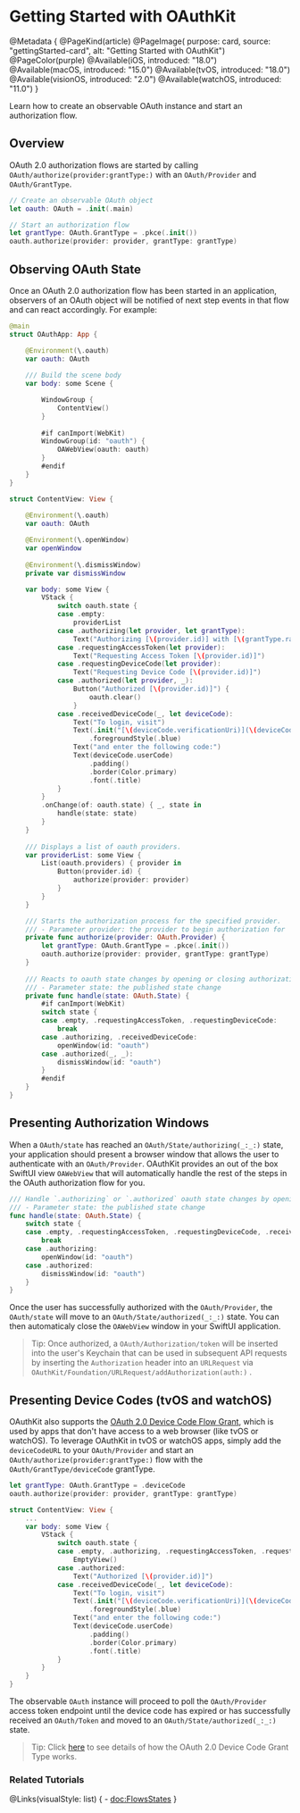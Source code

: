 # Getting Started with OAuthKit
@Metadata {
    @PageKind(article)
    @PageImage(
        purpose: card, 
        source: "gettingStarted-card", 
        alt: "Getting Started with OAuthKit")
    @PageColor(purple)
    @Available(iOS, introduced: "18.0")
    @Available(macOS, introduced: "15.0")
    @Available(tvOS, introduced: "18.0")
    @Available(visionOS, introduced: "2.0")
    @Available(watchOS, introduced: "11.0")
}

Learn how to create an observable OAuth instance and start an authorization flow.


## Overview

OAuth 2.0 authorization flows are started by calling ``OAuth/authorize(provider:grantType:)`` with an ``OAuth/Provider`` and ``OAuth/GrantType``.

```swift
// Create an observable OAuth object
let oauth: OAuth = .init(.main)

// Start an authorization flow
let grantType: OAuth.GrantType = .pkce(.init())
oauth.authorize(provider: provider, grantType: grantType)
```

## Observing OAuth State

Once an OAuth 2.0 authorization flow has been started in an application, observers of an OAuth object will be notified of next step events in that flow and can react accordingly. For example:

```swift
@main
struct OAuthApp: App {

    @Environment(\.oauth)
    var oauth: OAuth
    
    /// Build the scene body
    var body: some Scene {

        WindowGroup {
            ContentView()
        }
        
        #if canImport(WebKit)
        WindowGroup(id: "oauth") {
            OAWebView(oauth: oauth)
        }
        #endif
    }
} 

struct ContentView: View {
    
    @Environment(\.oauth)
    var oauth: OAuth

    @Environment(\.openWindow)
    var openWindow
    
    @Environment(\.dismissWindow)
    private var dismissWindow

    var body: some View {
        VStack {
            switch oauth.state {
            case .empty:
                providerList
            case .authorizing(let provider, let grantType):
                Text("Authorizing [\(provider.id)] with [\(grantType.rawValue)]")
            case .requestingAccessToken(let provider):
                Text("Requesting Access Token [\(provider.id)]")
            case .requestingDeviceCode(let provider):
                Text("Requesting Device Code [\(provider.id)]")
            case .authorized(let provider, _):
                Button("Authorized [\(provider.id)]") {
                    oauth.clear()
                }
            case .receivedDeviceCode(_, let deviceCode):
                Text("To login, visit")
                Text(.init("[\(deviceCode.verificationUri)](\(deviceCode.verificationUri))"))
                    .foregroundStyle(.blue)
                Text("and enter the following code:")
                Text(deviceCode.userCode)
                    .padding()
                    .border(Color.primary)
                    .font(.title)
            }
        }
        .onChange(of: oauth.state) { _, state in
            handle(state: state)
        }
    }
    
    /// Displays a list of oauth providers.
    var providerList: some View {
        List(oauth.providers) { provider in
            Button(provider.id) {
                authorize(provider: provider)
            }
        }
    }

    /// Starts the authorization process for the specified provider.
    /// - Parameter provider: the provider to begin authorization for
    private func authorize(provider: OAuth.Provider) {
        let grantType: OAuth.GrantType = .pkce(.init())
        oauth.authorize(provider: provider, grantType: grantType)
    }
    
    /// Reacts to oauth state changes by opening or closing authorization windows.
    /// - Parameter state: the published state change
    private func handle(state: OAuth.State) {
        #if canImport(WebKit)
        switch state {
        case .empty, .requestingAccessToken, .requestingDeviceCode:
            break
        case .authorizing, .receivedDeviceCode:
            openWindow(id: "oauth")
        case .authorized(_, _):
            dismissWindow(id: "oauth")
        }
        #endif
    }
}
```

## Presenting Authorization Windows
When a ``OAuth/state`` has reached an ``OAuth/State/authorizing(_:_:)`` state, your application should present
a browser window that allows the user to authenticate with an ``OAuth/Provider``. 
OAuthKit provides an out of the box SwiftUI view ``OAWebView`` that will automatically handle the rest of the steps in the OAuth authorization flow for you.

```swift
/// Handle `.authorizing` or `.authorized` oauth state changes by opening or closing authorization windows.
/// - Parameter state: the published state change
func handle(state: OAuth.State) {
    switch state {
    case .empty, .requestingAccessToken, .requestingDeviceCode, .receivedDeviceCode:
        break
    case .authorizing:
        openWindow(id: "oauth")
    case .authorized:
        dismissWindow(id: "oauth")
    }
}
```
Once the user has successfully authorized with the ``OAuth/Provider``, the ``OAuth/state`` will move to an ``OAuth/State/authorized(_:_:)`` state. You can then automaticaly close the ``OAWebView`` window in your SwiftUI application.

> Tip: Once authorized, a ``OAuth/Authorization/token`` will be inserted into the user's Keychain that can be used in subsequent API requests by inserting the `Authorization` header into an `URLRequest` via ``OAuthKit/Foundation/URLRequest/addAuthorization(auth:)`` .

## Presenting Device Codes (tvOS and watchOS)
OAuthKit also supports the [OAuth 2.0 Device Code Flow Grant](https://alexbilbie.github.io/2016/04/oauth-2-device-flow-grant/), which is used by apps that don't have access to a web browser (like tvOS or watchOS). To leverage OAuthKit in tvOS or watchOS apps, simply add the `deviceCodeURL` to your ``OAuth/Provider`` and start an ``OAuth/authorize(provider:grantType:)`` flow with the ``OAuth/GrantType/deviceCode`` grantType.

```swift
let grantType: OAuth.GrantType = .deviceCode
oauth.authorize(provider: provider, grantType: grantType)

struct ContentView: View {
    ...
    var body: some View {
        VStack {
            switch oauth.state {
            case .empty, .authorizing, .requestingAccessToken, .requestingDeviceCode:
                EmptyView()
            case .authorized:
                Text("Authorized [\(provider.id)]")
            case .receivedDeviceCode(_, let deviceCode):
                Text("To login, visit")
                Text(.init("[\(deviceCode.verificationUri)](\(deviceCode.verificationUri))"))
                    .foregroundStyle(.blue)
                Text("and enter the following code:")
                Text(deviceCode.userCode)
                    .padding()
                    .border(Color.primary)
                    .font(.title)
            }
        }
    }
}
```

The observable ``OAuth`` instance will proceed to poll the ``OAuth/Provider`` access token endpoint until the device code has expired or has successfully received an ``OAuth/Token`` and moved to an ``OAuth/State/authorized(_:_:)`` state. 

> Tip: Click  [here](https://oauth.net/2/grant-types/device-code/) to see details of how the OAuth 2.0 Device Code Grant Type works.

### Related Tutorials

@Links(visualStyle: list) {
    - <doc:FlowsStates>
}
